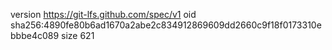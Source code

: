 version https://git-lfs.github.com/spec/v1
oid sha256:4890fe80b6ad1670a2abe2c834912869609dd2660c9f18f0173310ebbbe4c089
size 621
